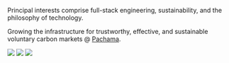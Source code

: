   <p>Principal interests comprise full-stack engineering, sustainability, and the philosophy of technology.</p>
  <p>Growing the infrastructure for trustworthy, effective, and sustainable voluntary carbon markets @ <a href="https://pachama.com/">Pachama</a>.</p>
    <div>
        <a href="https://anmiller.com/"><img src="https://img.shields.io/badge/-anmiller.com%20-2d5555?style=flat"></a>
          <a href="https://www.linkedin.com/in/al-miller/"><img src="https://img.shields.io/static/v1?style=flat-square&logo=linkedin&label=&message=Al-Miller&color=2d5555&labelColor=3f7676&logoColor=dfeeee"></a>
        <a href="https://github.com/anmilleriii"><img src="https://img.shields.io/static/v1?style=flat-square&logo=github&label=&message=@anmilleriii&color=2d5555&labelColor=3f7676&logoColor=dfeeee"></a>
    </div>
